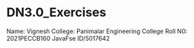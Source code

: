 # DN3.0_Exercises

Name: Vignesh
College: Panimalar Engineering College
Roll N0: 2021PECCB160
JavaFse ID/5017642
